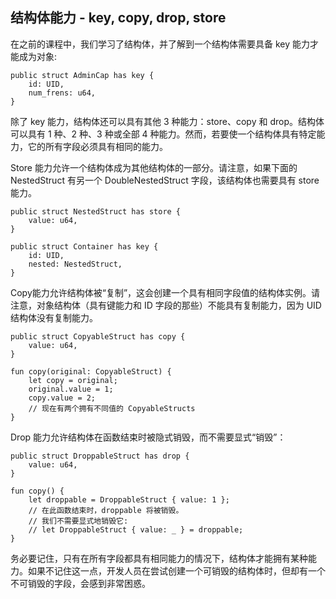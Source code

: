 ## 结构体能力 - key, copy, drop, store

在之前的课程中，我们学习了结构体，并了解到一个结构体需要具备 key 能力才能成为对象:

```move
public struct AdminCap has key {
    id: UID,
    num_frens: u64,
}
```
除了 key 能力，结构体还可以具有其他 3 种能力：store、copy 和 drop。结构体可以具有 1 种、2 种、3 种或全部 4 种能力。然而，若要使一个结构体具有特定能力，它的所有字段必须具有相同的能力。

Store 能力允许一个结构体成为其他结构体的一部分。请注意，如果下面的 NestedStruct 有另一个 DoubleNestedStruct 字段，该结构体也需要具有 store 能力。

```move
public struct NestedStruct has store {
    value: u64,
}

public struct Container has key {
    id: UID,
    nested: NestedStruct,
}
```

Copy能力允许结构体被“复制”，这会创建一个具有相同字段值的结构体实例。请注意，对象结构体（具有键能力和 ID 字段的那些）不能具有复制能力，因为 UID 结构体没有复制能力。

```move
public struct CopyableStruct has copy {
    value: u64,
}

fun copy(original: CopyableStruct) {
    let copy = original;
    original.value = 1;
    copy.value = 2;
    // 现在有两个拥有不同值的 CopyableStructs
}
```

Drop 能力允许结构体在函数结束时被隐式销毁，而不需要显式“销毁”：

```move
public struct DroppableStruct has drop {
    value: u64,
}

fun copy() {
    let droppable = DroppableStruct { value: 1 };
    // 在此函数结束时，droppable 将被销毁。
    // 我们不需要显式地销毁它:
    // let DroppableStruct { value: _ } = droppable;
}
```

务必要记住，只有在所有字段都具有相同能力的情况下，结构体才能拥有某种能力。如果不记住这一点，开发人员在尝试创建一个可销毁的结构体时，但却有一个不可销毁的字段，会感到非常困惑。